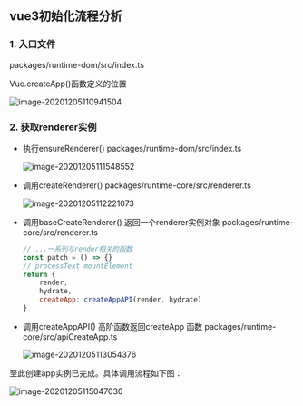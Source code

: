 ## vue3初始化流程分析

### 1. 入口文件

packages/runtime-dom/src/index.ts

Vue.createApp()函数定义的位置

![image-20201205110941504](/Users/fuaoqi/github/vue3-source-code/imgs/01-初始化/image-20201205110941504.png)

### 2. 获取renderer实例

- 执行ensureRenderer()    packages/runtime-dom/src/index.ts

  ![image-20201205111548552](/Users/fuaoqi/github/vue3-source-code/imgs/01-初始化/image-20201205111548552.png)

- 调用createRenderer()   packages/runtime-core/src/renderer.ts

  ![image-20201205112221073](/Users/fuaoqi/github/vue3-source-code/imgs/01-初始化/image-20201205112221073.png)

- 调用baseCreateRenderer() 返回一个renderer实例对象  packages/runtime-core/src/renderer.ts

  ````js
  // ...一系列与render相关的函数
  const patch = () => {}
  // processText mountElement 
  return {
      render,
      hydrate,
      createApp: createAppAPI(render, hydrate)
  }
  ````

- 调用createAppAPI()  高阶函数返回createApp 函数   packages/runtime-core/src/apiCreateApp.ts

  ![image-20201205113054376](/Users/fuaoqi/github/vue3-source-code/imgs/01-初始化/image-20201205113054376.png)

至此创建app实例已完成。具体调用流程如下图：

![image-20201205115047030](/Users/fuaoqi/github/vue3-source-code/imgs/01-初始化/image-20201205115047030.png)

